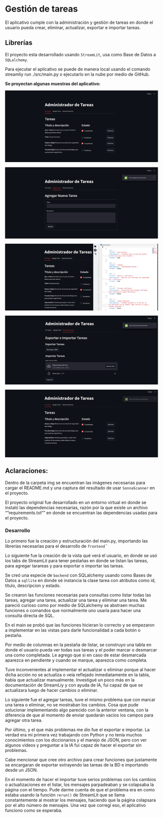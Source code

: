 # Gestión de tareas
El aplicativo cumple con la administración y gestión de tareas en donde el usuario pueda crear, eliminar, actualizar, exportar e importar tareas.

## Librerías
El proyecto esta desarrollado usando `StreamLit`, usa como Base de Datos a `SQLalchemy`.

Para ejecutar el aplicativo se puede de manera local usando el comando streamliy run ./src/main.py o ejecutarlo en la nube por medio de GitHub.

**Se proyectan algunas muestras del aplicativo:**

![alt text](img/image.png)

![alt text](img/image-1.png)

![alt text](img/image-2.png)

![alt text](img/image-3.png)

![alt text](img/image-4.png)


## Aclaraciones:

Dentro de la carpeta img se encuentran las imágenes necesarias para cargar el README.md y una captura del resultado de usar `SonnaScanner` en el proyecto.

El proyecto original fue desarrollado en un entorno virtual en donde se instaló las dependencias necesarias, razón por la que existe un archivo “”requirements.txt“” en donde se encuentran las dependencias usadas para el proyecto.


### Desarrollo

Lo primero fue la creación y estructuración del main.py, importando las librerías necesarias para el desarrollo de `frontend`¨

Lo siguiente fue la creación de la vista qué verá el usuario, en donde se usó los tabs de StreamLit para tener pestañas en donde se listan las tareas, para agregar tarareas y para exportar o importar las tareas.

Se creó una especie de `backend` con SQLalchemy usando como Bases de Datos a `sqllite` en donde sé instancia la clase tarea con atributos como id, título, descripcion y estado.

Se crearon las funciones necesarias para consultas como listar todas las tareas, agregar una tarea, actualizar una tarea y eliminar una tarea. Me pareció curioso como por medio de SQLalchemy se abstraen muchas funciones o comandos que normalmente uno usaría para hacer una consulta directa de SQL.

En el main se probó que las funciones hicieran lo correcto y se empezaron a implementar en las vistas para darle funcionalidad a cada botón o pestaña.

Por medio de columnas en la pestaña de listar, se construyo una tabla en donde el usuario pueda ver todas sus tareas y el poder marcar o desmarcar una como completada. Le agrego que si en caso de estar desmarcada aparezca en pendiente y cuando se marque, aparezca como completa.

Tuve inconvenientes al implementar el actualizar o eliminar porque al hacer dicha acción no se actualiza o veía reflejado inmediatamente en la tabla, había que actualizar manualmente. Investigué un poco más en la documentación de StreamLiy y con ayuda de IA, fui capaz de que se actualizara luego de hacer cambios o eliminar.

Lo siguiente fue el agregar tareas, tuve el mismo problema que con marcar una tarea o eliminar, no se mostraban los cambios. Cosa que pude solucionar implementando algo parecido con la anterior ventana, con la diferencia de que al momento de enviar quedarán vacíos los campos para agregar otra tarea.

Por último, y el que más problemas me dio fue el exportar e importar. La verdad era mi primera vez trabajando con Python y no tenía muchos conocimientos con los diccionarios y el manejo de JSON, pero con ver algunos videos y preguntar a la IA fui capaz de hacer el exportar sin problemas.

Cabe mencionar que cree otro archivo para crear funciones que justamente se encargaran de exportar extrayendo las tareas de la BD e importando desde un JSON.

En el momento de hacer el importar tuve serios problemas con los cambios o actualizaciones en el listar, los mensajes parpadeaban y se colapsaba la página con el tiempo. Pude darme cuenta de que el problema era en como estaba usando la función `rerun()` de StreamLit que se llama constantemente al mostrar los mensajes, haciendo que la página colapsara por el alto número de mensajes. Una vez que corregí eso, el aplicativo funciono como se esperaba.



